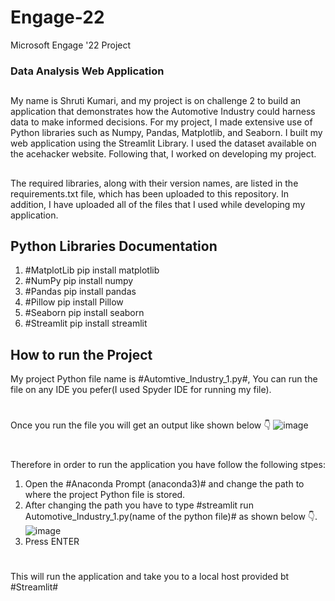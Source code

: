 # Engage-22
Microsoft Engage '22 Project
### Data Analysis Web Application
##
My name is Shruti Kumari, and my project is on challenge 2 to build an application that demonstrates how the Automotive Industry could harness data to make informed decisions. For my project, I made extensive use of Python libraries such as Numpy, Pandas, Matplotlib, and Seaborn. I built my web application using the Streamlit Library. I used the dataset available on the acehacker website. Following that, I worked on developing my project.
##
The required libraries, along with their version names, are listed in the requirements.txt file, which has been uploaded to this repository. In addition, I have uploaded all of the files that I used while developing my application.
###
## Python Libraries Documentation
1. #MatplotLib
    pip install matplotlib
2. #NumPy
    pip install numpy
3. #Pandas
    pip install pandas
4. #Pillow
    pip install Pillow
5. #Seaborn
    pip install seaborn
6. #Streamlit
    pip install streamlit
###
## How to run the Project
My project Python file name is #Automtive_Industry_1.py#, You can run the file on any IDE you pefer(I used Spyder IDE for running my file).
#
Once you run the file you will get an output like shown below :point_down:
![image](https://user-images.githubusercontent.com/102343505/170865322-577a73b7-5fbe-4349-b75a-3944065aa75a.png)
#
Therefore in order to run the application you have follow the following stpes:
1. Open the #Anaconda Prompt (anaconda3)# and change the path to where the project Python file is stored.
2. After changing the path you have to type #streamlit run Automotive_Industry_1.py(name of the python file)# as shown below :point_down:.
![image](https://user-images.githubusercontent.com/102343505/170865623-2acb5288-dd9d-49ce-adc6-37d6cbe551ad.png)
3. Press ENTER
#
This will run the application and take you to a local host provided bt #Streamlit#
